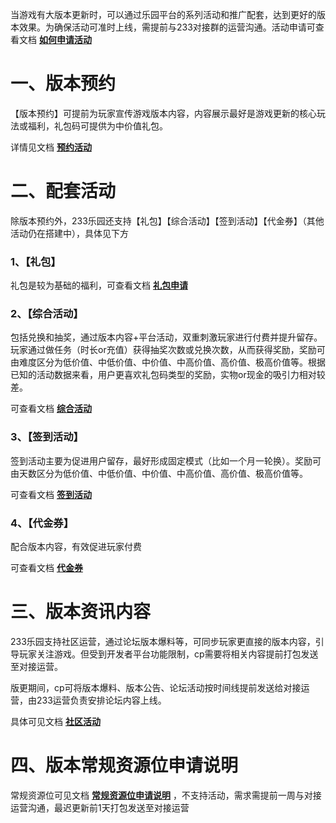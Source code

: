 当游戏有大版本更新时，可以通过乐园平台的系列活动和推广配套，达到更好的版本效果。为确保活动可准时上线，需提前与233对接群的运营沟通。活动申请可查看文档 **[如何申请活动](../内购游戏流程/申请活动.md)**

# **一、版本预约**

【版本预约】可提前为玩家宣传游戏版本内容，内容展示最好是游戏更新的核心玩法或福利，礼包码可提供为中价值礼包。

详情见文档 **[预约活动](../内购游戏流程/预约活动.md)**

# **二、配套活动**

除版本预约外，233乐园还支持【礼包】【综合活动】【签到活动】【代金券】（其他活动仍在搭建中），具体见下方

### **1、【礼包】**

礼包是较为基础的福利，可查看文档 **[礼包申请](../内购游戏流程/礼包功能.md)**

### **2、【综合活动】**

包括兑换和抽奖，通过版本内容+平台活动，双重刺激玩家进行付费并提升留存。玩家通过做任务（时长or充值）获得抽奖次数或兑换次数，从而获得奖励，奖励可由难度区分为低价值、中低价值、中价值、中高价值、高价值、极高价值等。根据已知的活动数据来看，用户更喜欢礼包码类型的奖励，实物or现金的吸引力相对较差。

可查看文档 **[综合活动](../内购游戏流程/综合活动.md)**

### **3、【签到活动】**

签到活动主要为促进用户留存，最好形成固定模式（比如一个月一轮换）。奖励可由天数区分为低价值、中低价值、中价值、中高价值、高价值、极高价值等。

可查看文档 **[签到活动](../内购游戏流程/签到活动.md)**

### **4、【代金券】**

配合版本内容，有效促进玩家付费

可查看文档 **[代金券](../内购游戏流程/代金券.md)**

# **三、版本资讯内容**

233乐园支持社区运营，通过论坛版本爆料等，可同步玩家更直接的版本内容，引导玩家关注游戏。但受到开发者平台功能限制，cp需要将相关内容提前打包发送至对接运营。

版更期间，cp可将版本爆料、版本公告、论坛活动按时间线提前发送给对接运营，由233运营负责安排论坛内容上线。

具体可见文档 **[社区活动](../内购游戏流程/社区活动.md)**

# **四、版本常规资源位申请说明**

常规资源位可见文档 **[常规资源位申请说明](../内购游戏流程/常规资源位申请说明.md)** ，不支持活动，需求需提前一周与对接运营沟通，最迟更新前1天打包发送至对接运营
